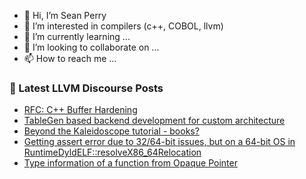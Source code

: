 - 👋 Hi, I’m Sean Perry
- 👀 I’m interested in compilers (c++, COBOL, llvm)
- 🌱 I’m currently learning ...
- 💞️ I’m looking to collaborate on ...
- 📫 How to reach me ...

<!---
s66perry/s66perry is a ✨ special ✨ repository because its `README.md` (this file) appears on your GitHub profile.
You can click the Preview link to take a look at your changes.
--->
### 📕 Latest LLVM Discourse Posts

<!-- DISCOURSE-LLVM:START -->
- [RFC: C++ Buffer Hardening](https://discourse.llvm.org/t/rfc-c-buffer-hardening/65734?page=5#post_90)
- [TableGen based backend development for custom architecture](https://discourse.llvm.org/t/tablegen-based-backend-development-for-custom-architecture/70488#post_9)
- [Beyond the Kaleidoscope tutorial - books?](https://discourse.llvm.org/t/beyond-the-kaleidoscope-tutorial-books/70571#post_5)
- [Getting assert error due to 32/64-bit issues, but on a 64-bit OS in RuntimeDyldELF::resolveX86_64Relocation](https://discourse.llvm.org/t/getting-assert-error-due-to-32-64-bit-issues-but-on-a-64-bit-os-in-runtimedyldelf-resolvex86-64relocation/70595#post_3)
- [Type information of a function from Opaque Pointer](https://discourse.llvm.org/t/type-information-of-a-function-from-opaque-pointer/70593#post_6)
<!-- DISCOURSE-LLVM:END -->
